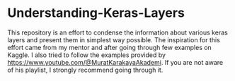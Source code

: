 # Understanding-Keras-Layers
This repository is an effort to condense the information about various keras layers and present them in simplest way possible. The inspiration for this effort came from my mentor and after going through few examples on Kaggle.
I also tried to follow the examples provided by https://www.youtube.com/@MuratKarakayaAkademi.
If you are not aware of his playlist, I strongly recommend going through it.
